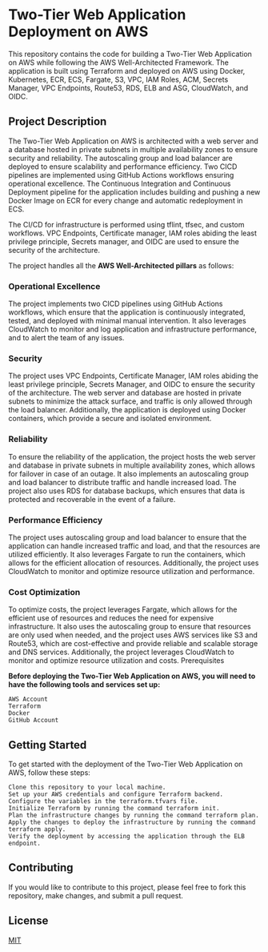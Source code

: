 
# Two-Tier Web Application Deployment on AWS

This repository contains the code for building a Two-Tier Web Application on AWS while following the AWS Well-Architected Framework. The application is built using Terraform and deployed on AWS using Docker, Kubernetes, ECR, ECS, Fargate, S3, VPC, IAM Roles, ACM, Secrets Manager, VPC Endpoints, Route53, RDS, ELB and ASG, CloudWatch, and OIDC.

## Project Description

The Two-Tier Web Application on AWS is architected with a web server and a database hosted in private subnets in multiple availability zones to ensure security and reliability. The autoscaling group and load balancer are deployed to ensure scalability and performance efficiency. Two CICD pipelines are implemented using GitHub Actions workflows ensuring operational excellence. The Continuous Integration and Continuous Deployment pipeline for the application includes building and pushing a new Docker Image on ECR for every change and automatic redeployment in ECS.

The CI/CD for infrastructure is performed using tflint, tfsec, and custom workflows. VPC Endpoints, Certificate manager, IAM roles abiding the least privilege principle, Secrets manager, and OIDC are used to ensure the security of the architecture.

The project handles all the **AWS Well-Architected pillars** as follows:

### Operational Excellence

The project implements two CICD pipelines using GitHub Actions workflows, which ensure that the application is continuously integrated, tested, and deployed with minimal manual intervention. It also leverages CloudWatch to monitor and log application and infrastructure performance, and to alert the team of any issues.

### Security

The project uses VPC Endpoints, Certificate Manager, IAM roles abiding the least privilege principle, Secrets Manager, and OIDC to ensure the security of the architecture. The web server and database are hosted in private subnets to minimize the attack surface, and traffic is only allowed through the load balancer. Additionally, the application is deployed using Docker containers, which provide a secure and isolated environment.
### Reliability

To ensure the reliability of the application, the project hosts the web server and database in private subnets in multiple availability zones, which allows for failover in case of an outage. It also implements an autoscaling group and load balancer to distribute traffic and handle increased load. The project also uses RDS for database backups, which ensures that data is protected and recoverable in the event of a failure.

### Performance Efficiency

The project uses autoscaling group and load balancer to ensure that the application can handle increased traffic and load, and that the resources are utilized efficiently. It also leverages Fargate to run the containers, which allows for the efficient allocation of resources. Additionally, the project uses CloudWatch to monitor and optimize resource utilization and performance.

### Cost Optimization

To optimize costs, the project leverages Fargate, which allows for the efficient use of resources and reduces the need for expensive infrastructure. It also uses the autoscaling group to ensure that resources are only used when needed, and the project uses AWS services like S3 and Route53, which are cost-effective and provide reliable and scalable storage and DNS services. Additionally, the project leverages CloudWatch to monitor and optimize resource utilization and costs.
Prerequisites

**Before deploying the Two-Tier Web Application on AWS, you will need to have the following tools and services set up:**

    AWS Account
    Terraform
    Docker
    GitHub Account

## Getting Started

To get started with the deployment of the Two-Tier Web Application on AWS, follow these steps:

    Clone this repository to your local machine.
    Set up your AWS credentials and configure Terraform backend.
    Configure the variables in the terraform.tfvars file.
    Initialize Terraform by running the command terraform init.
    Plan the infrastructure changes by running the command terraform plan.
    Apply the changes to deploy the infrastructure by running the command terraform apply.
    Verify the deployment by accessing the application through the ELB endpoint.

## Contributing

If you would like to contribute to this project, please feel free to fork this repository, make changes, and submit a pull request.


## License

[MIT](https://choosealicense.com/licenses/mit/)

